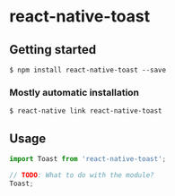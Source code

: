# react-native-toast

## Getting started

`$ npm install react-native-toast --save`

### Mostly automatic installation

`$ react-native link react-native-toast`

## Usage
```javascript
import Toast from 'react-native-toast';

// TODO: What to do with the module?
Toast;
```
